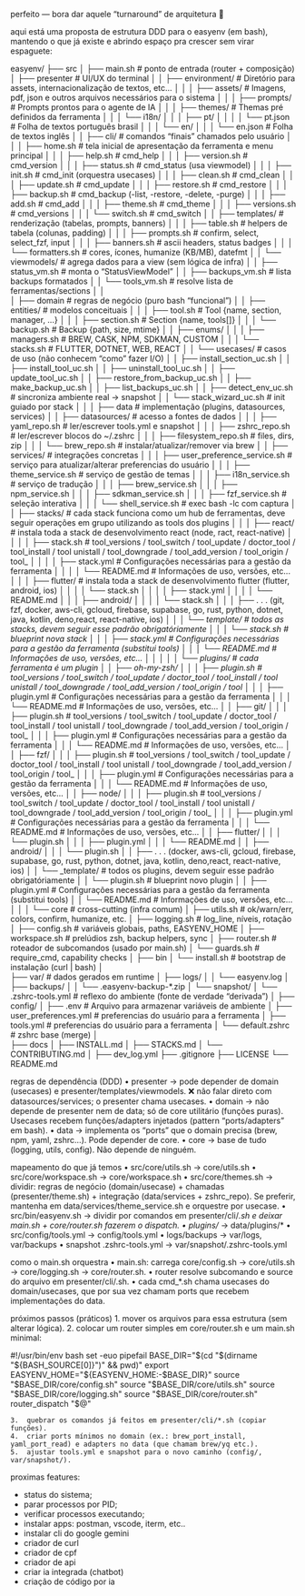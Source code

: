 perfeito — bora dar aquele “turnaround” de arquitetura 🎯

aqui está uma proposta de estrutura DDD para o easyenv (em bash), mantendo o que já existe e abrindo espaço pra crescer sem virar espaguete:

easyenv/
├── src
│   ├──	main.sh 					# ponto de entrada (router + composição)
│	├── presenter					# UI/UX do terminal
│	│   	├── environment/ 				# Diretório para assets, internacionalização de textos, etc...
│	│   	│		├── assets/				# Imagens, pdf, json e outros arquivos necessários para o sistema
│	│   	│		├── prompts/			# Prompts prontos para o agente de IA
│	│   	│		├── themes/				# Themas pré definidos da ferramenta
│	│   	│		└── i18n/
│	│   	│			├── pt/
│	│   	│			│	└── pt.json 		# Folha de textos português brasil 
│	│   	│			└── en/
│	│   	│				└── en.json			# Folha de textos inglês
│	│   	├── cli/                         # comandos “finais” chamados pelo usuário
│	│   	│   	├── home.sh 				 # tela inicial de apresentação da ferramenta e menu principal 
│	│   	│   	├── help.sh                  # cmd_help
│	│   	│   	├── version.sh               # cmd_version
│	│   	│   	├── status.sh                # cmd_status (usa viewmodel)
│	│   	│   	├── init.sh                  # cmd_init (orquestra usecases)
│	│   	│   	├── clean.sh                 # cmd_clean
│	│   	│   	├── update.sh                # cmd_update
│	│   	│   	├── restore.sh               # cmd_restore
│	│   	│   	├── backup.sh                # cmd_backup (-list, -restore, -delete, -purge)
│	│   	│   	├── add.sh                   # cmd_add
│	│   	│   	├── theme.sh                 # cmd_theme
│	│   	│   	├── versions.sh              # cmd_versions <tool>
│	│   	│   	└── switch.sh                # cmd_switch <tool> <ver>
│	│   	├── templates/                   # renderização (tabelas, prompts, banners)
│	│   	│   	├── table.sh                 # helpers de tabela (colunas, padding)
│	│   	│   	├── prompts.sh               # confirm, select, select_fzf, input
│	│   	│		├── banners.sh               # ascii headers, status badges
│	│   	│		└── formatters.sh            # cores, ícones, humanize (KB/MB), datefmt
│	│   	└── viewmodels/                  # agrega dados para a view (sem lógica de infra)
│	│   			├── status_vm.sh             # monta o “StatusViewModel”
│	│   			├── backups_vm.sh            # lista backups formatados
│	│   			└── tools_vm.sh              # resolve lista de ferramentas/sections
│	│  
│	├── domain						# regras de negócio (puro bash “funcional”)
│   │	├── entities/                    # modelos conceituais
│   │	│   ├── tool.sh                  # Tool {name, section, manager, …}
│   │	│   ├── section.sh               # Section {name, tools[]}
│   │	│   └── backup.sh                # Backup {path, size, mtime}
│   │	├── enums/
│   │	│   ├── managers.sh              # BREW, CASK, NPM, SDKMAN, CUSTOM
│   │	│   └── stacks.sh                # FLUTTER, DOTNET, WEB, REACT
│   │	└── usecases/                    # casos de uso (não conhecem “como” fazer I/O)
│   │	    ├── install_section_uc.sh
│   │	    ├── install_tool_uc.sh
│   │	    ├── uninstall_tool_uc.sh
│   │	    ├── update_tool_uc.sh
│   │	    ├── restore_from_backup_uc.sh
│   │	    ├── make_backup_uc.sh
│   │	    ├── list_backups_uc.sh
│   │	    ├── detect_env_uc.sh         # sincroniza ambiente real -> snapshot
│   │	    └── stack_wizard_uc.sh       # init guiado por stack
│	│ 
│	├── data						# implementação (plugins, datasources, services)
│	│   ├── datasources/                 # acesso a fontes de dados
│	│   │   	├── yaml_repo.sh             # ler/escrever tools.yml e snapshot
│	│   │   	├── zshrc_repo.sh            # ler/escrever blocos do ~/.zshrc
│	│   │   	├── filesystem_repo.sh       # files, dirs, zip
│	│   │   	└── brew_repo.sh             # instalar/atualizar/remover via brew
│	│   ├── services/                    # integrações concretas
│	│   │   	├── user_preference_service.sh		# serviço para atualizar/alterar preferencias do usuário
│	│   │   	├── theme_service.sh				# serviço de gestão de temas
│	│   │   	├── i18n_service.sh					# serviço de tradução
│	│   │   	├── brew_service.sh
│	│   │   	├── npm_service.sh
│	│   │   	├── sdkman_service.sh
│	│   │   	├── fzf_service.sh           # seleção interativa
│	│   │   	└── shell_service.sh         # exec bash -lc com captura
│	│   ├── stacks/                      # cada stack funciona como um hub de ferramentas, deve seguir operações em grupo utilizando as tools dos plugins
│	│   │    	├── react/					 # instala toda a stack de desenvolvimento react (node, ract, react-native)
│	│   │    	│	├── stack.sh             # tool_versions / tool_switch / tool_update / doctor_tool / tool_install / tool unistall / tool_downgrade / tool_add_version / tool_origin / tool_
│	│   │    	│   ├── stack.yml            # Configurações necessárias para a gestão da ferramenta
│	│   │    	│   └── README.md			 # Informações de uso, versões, etc...
│	│   │    	├── flutter/				 # instala toda a stack de desenvolvimento flutter (flutter, android, ios)
│	│   │    	│   └── stack.sh
│	│   │    	│   ├── stack.yml
│	│   │    	│   └── README.md
│	│   │    	├── android/
│	│   │    	│   └── stack.sh
│	│   │    	├── . . . (git, fzf, docker, aws-cli, gcloud, firebase, supabase, go, rust, python, dotnet, java, kotlin, deno,react, react-native, ios)
│	│   │    	└── _template/					# todos as stacks, devem seguir esse padrão obrigatóriamente
│	│   │    	    	└── stack.sh            # blueprint nova stack
│	│   │    	   		├── stack.yml			# Configurações necessárias para a gestão da ferramenta (substitui tools)
│	│   │    	   		└── README.md			# Informações de uso, versões, etc...
│	│ 	│
│	│   └── plugins/                     # cada ferramenta é um plugin
│	│       	├── oh-my-zsh/
│	│       	│	├── plugin.sh            # tool_versions / tool_switch / tool_update / doctor_tool / tool_install / tool unistall / tool_downgrade / tool_add_version / tool_origin / tool_
│	│       	│   ├── plugin.yml           # Configurações necessárias para a gestão da ferramenta
│	│       	│   └── README.md			 # Informações de uso, versões, etc...
│	│       	├── git/
│	│       	│	├── plugin.sh            # tool_versions / tool_switch / tool_update / doctor_tool / tool_install / tool unistall / tool_downgrade / tool_add_version / tool_origin / tool_
│	│       	│   ├── plugin.yml           # Configurações necessárias para a gestão da ferramenta
│	│       	│   └── README.md			 # Informações de uso, versões, etc...
│	│       	├── fzf/
│	│       	│	├── plugin.sh            # tool_versions / tool_switch / tool_update / doctor_tool / tool_install / tool unistall / tool_downgrade / tool_add_version / tool_origin / tool_
│	│       	│   ├── plugin.yml           # Configurações necessárias para a gestão da ferramenta
│	│       	│   └── README.md			 # Informações de uso, versões, etc...
│	│       	├── node/
│	│       	│	├── plugin.sh            # tool_versions / tool_switch / tool_update / doctor_tool / tool_install / tool unistall / tool_downgrade / tool_add_version / tool_origin / tool_
│	│       	│   ├── plugin.yml           # Configurações necessárias para a gestão da ferramenta
│	│       	│   └── README.md			 # Informações de uso, versões, etc...
│	│       	├── flutter/
│	│       	│   └── plugin.sh
│	│       	│   ├── plugin.yml
│	│       	│   └── README.md
│	│       	├── android/
│	│       	│   └── plugin.sh
│	│       	├── . . . (docker, aws-cli, gcloud, firebase, supabase, go, rust, python, dotnet, java, kotlin, deno,react, react-native, ios)
│	│       	└── _template/					# todos os plugins, devem seguir esse padrão obrigatóriamente
│	│       	    	└── plugin.sh           # blueprint novo plugin
│	│       	   		├── plugin.yml			# Configurações necessárias para a gestão da ferramenta (substitui tools)
│	│       	   		└── README.md			# Informações de uso, versões, etc...
│	│ 
│	└── core						# cross-cutting (infra comum)
│   	├── utils.sh                     # ok/warn/err, colors, confirm, humanize, etc.
│   	├── logging.sh                   # log_line, níveis, rotação
│   	├── config.sh                    # variáveis globais, paths, EASYENV_HOME
│   	├── workspace.sh                 # prelúdios zsh, backup helpers, sync
│   	├── router.sh                    # roteador de subcomandos (usado por main.sh)
│   	└── guards.sh                    # require_cmd, capability checks
│ 
├── bin
│	└── install.sh					# bootstrap de instalação (curl | bash)
│	
├── var/                             # dados gerados em runtime
│   ├── logs/
│   │   └── easyenv.log
│   ├── backups/
│   │   └── .easyenv-backup-*.zip
│   └── snapshot/
│       └── .zshrc-tools.yml         # reflexo do ambiente (fonte de verdade “derivada”)
│
├── config/
│	├── .env						 # Arquivo para armazenar variáveis de ambiente
│   ├── user_preferences.yml         # preferencias do usuário para a ferramenta
│   ├── tools.yml         # preferencias do usuário para a ferramenta
│   └── default.zshrc                # zshrc base (merge)
│	
├── docs
│	├── INSTALL.md
│	├── STACKS.md
│   └── CONTRIBUTING.md
│
├── dev_log.yml	
├── .gitignore
├── LICENSE
└── README.md						

regras de dependência (DDD)
	•	presenter → pode depender de domain (usecases) e presenter/templates/viewmodels.
❌ não falar direto com datasources/services; o presenter chama usecases.
	•	domain → não depende de presenter nem de data; só de core utilitário (funções puras).
Usecases recebem funções/adapters injetados (pattern “ports/adapters” em bash).
	•	data → implementa os “ports” que o domain precisa (brew, npm, yaml, zshrc…).
Pode depender de core.
	•	core → base de tudo (logging, utils, config). Não depende de ninguém.

mapeamento do que já temos
	•	src/core/utils.sh → core/utils.sh
	•	src/core/workspace.sh → core/workspace.sh
	•	src/core/themes.sh → dividir: regras de negócio (domain/usecase) + chamadas (presenter/theme.sh) + integração (data/services + zshrc_repo). Se preferir, mantenha em data/services/theme_service.sh e orquestre por usecase.
	•	src/bin/easyenv.sh → dividir por comandos em presenter/cli/*.sh e deixar main.sh + core/router.sh fazerem o dispatch.
	•	plugins/* → data/plugins/*
	•	src/config/tools.yml → config/tools.yml
	•	logs/backups → var/logs, var/backups
	•	snapshot .zshrc-tools.yml → var/snapshot/.zshrc-tools.yml

como o main.sh orquestra
	•	main.sh: carrega core/config.sh → core/utils.sh → core/logging.sh → core/router.sh.
	•	router resolve subcomando e source do arquivo em presenter/cli/<cmd>.sh.
	•	cada cmd_*.sh chama usecases do domain/usecases, que por sua vez chamam ports que recebem implementações do data.

próximos passos (práticos)
	1.	mover os arquivos para essa estrutura (sem alterar lógica).
	2.	colocar um router simples em core/router.sh e um main.sh minimal:

#!/usr/bin/env bash
set -euo pipefail
BASE_DIR="$(cd "$(dirname "${BASH_SOURCE[0]}")" && pwd)"
export EASYENV_HOME="${EASYENV_HOME:-$BASE_DIR}"
source "$BASE_DIR/core/config.sh"
source "$BASE_DIR/core/utils.sh"
source "$BASE_DIR/core/logging.sh"
source "$BASE_DIR/core/router.sh"
router_dispatch "$@"


	3.	quebrar os comandos já feitos em presenter/cli/*.sh (copiar funções).
	4.	criar ports mínimos no domain (ex.: brew_port_install, yaml_port_read) e adapters no data (que chamam brew/yq etc.).
	5.	ajustar tools.yml e snapshot para o novo caminho (config/, var/snapshot/).


proximas features:

- status do sistema;
- parar processos por PID;
- verificar processos executando;
- instalar apps: postman, vscode, iterm, etc..
- instalar cli do google gemini
- criador de curl
- criador de cpf
- criador de api
- criar ia integrada (chatbot)
- criação de código por ia